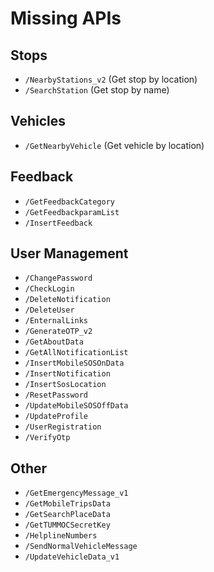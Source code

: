 # Missing APIs

## Stops

- `/NearbyStations_v2` (Get stop by location)
- `/SearchStation` (Get stop by name)

## Vehicles

- `/GetNearbyVehicle` (Get vehicle by location)

## Feedback

- `/GetFeedbackCategory`
- `/GetFeedbackparamList`
- `/InsertFeedback`

## User Management

- `/ChangePassword`
- `/CheckLogin`
- `/DeleteNotification`
- `/DeleteUser`
- `/EnternalLinks`
- `/GenerateOTP_v2`
- `/GetAboutData`
- `/GetAllNotificationList`
- `/InsertMobileSOSOnData`
- `/InsertNotification`
- `/InsertSosLocation`
- `/ResetPassword`
- `/UpdateMobileSOSOffData`
- `/UpdateProfile`
- `/UserRegistration`
- `/VerifyOtp`

## Other

- `/GetEmergencyMessage_v1`
- `/GetMobileTripsData`
- `/GetSearchPlaceData`
- `/GetTUMMOCSecretKey`
- `/HelplineNumbers`
- `/SendNormalVehicleMessage`
- `/UpdateVehicleData_v1`

